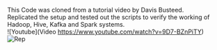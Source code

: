 This Code was cloned from a tutorial video by Davis Busteed.\
Replicated the setup and tested out the scripts to verify the working of Hadoop, Hive, Kafka and Spark systems. \
![Youtube](Video https://www.youtube.com/watch?v=9D7-BZnPiTY) \
![Rep](https://github.com/dbusteed/kafka-spark-streaming-example.git)

